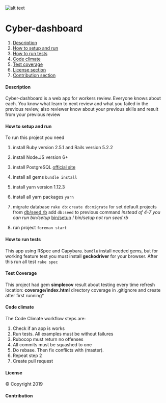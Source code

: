 ![alt text](https://s.dou.ua/CACHE/images/img/static/companies/CC-logo-gorizontal_gliGwd8/c2b2018adc57696d5abe1d7939bb3e79.png)
# Cyber-dashboard

1. [Description](#description)
2. [How to setup and run](#how-to-setup-and-run)
3. [How to run tests](#how-to-run-tests)
4. [Code climate](#code-climate)
5. [Test coverage](#test-coverage)
5. [License section](#license)
6. [Contribution section](#contribution)

#### Description
Cyber-dashboard is a web app for workers review. Everyone knows about each. You know what learn to next review and what you failed in the previous review, also reviewer know about your previous skills and result from your previous review

#### How to setup and run
To run this project you need
1. install Ruby version 2.5.1 and Rails version 5.2.2
2. install Node.JS version 6+
3. install PostgreSQL [official site](https://www.postgresql.org/download/)

4. install all gems `bundle install`
5. install yarn version 1.12.3
6. install all yarn packages `yarn`
7. migrate database `rake db:create db:migrate` for set default projects from [db/seed.rb](https://github.com/CyberCraftInc/cyber-dashboard/blob/master/db/seeds.rb/) add `db:seed` to previous command
 *instead of 4-7 you can run bin/setup* [bin/setup](https://github.com/CyberCraftInc/cyber-dashboard/blob/master/bin/setup) *! bin/setup not run seed.rb*
8. run project `foreman start`

#### How to run tests
This app using RSpec and Capybara. `bundle` install needed gems, but for working feature test you must install **geckodriver** for your browser. After this run all test `rake spec`


#### Test Coverage
This project had gem **simplecov** result about testing every time refresh location: **coverage/index.html** directory coverage in .gitignore and create after first running*

#### Code climate

The Code Climate workflow steps are:

1. Check if an app is works
2. Run tests. All examples must be without failures
3. Rubocop must return no offenses
4. All commits must be squashed to one
5. Do rebase. Then fix conflicts with (master).
6. Repeat step 2
7. Create pull request

#### License
© Copyright 2019

#### Contribution